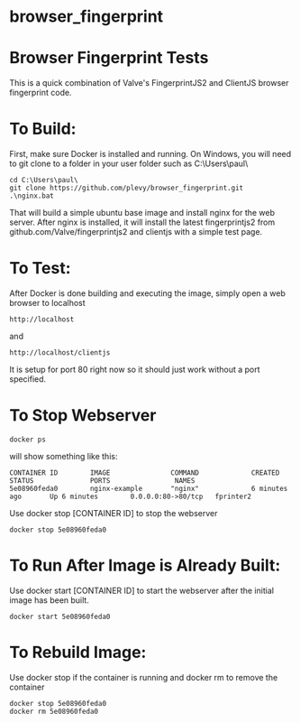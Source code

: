 # browser_fingerprint
# Browser Fingerprint Tests

This is a quick combination of Valve's FingerprintJS2 and ClientJS browser fingerprint code.

# To Build:
First, make sure Docker is installed and running.
On Windows, you will need to git clone to a folder in your user folder such as C:\Users\paul\

``` 
cd C:\Users\paul\
git clone https://github.com/plevy/browser_fingerprint.git
.\nginx.bat
```

That will build a simple ubuntu base image and install nginx for the web server.  After nginx is installed, it will install the latest fingerprintjs2 from github.com/Valve/fingerprintjs2 and clientjs with a simple test page.

# To Test:
After Docker is done building and executing the image, simply open a web browser to localhost
```
http://localhost
```
and
```
http://localhost/clientjs
```

It is setup for port 80 right now so it should just work without a port specified.

# To Stop Webserver
```
docker ps
````
will show something like this:
```
CONTAINER ID        IMAGE               COMMAND             CREATED             STATUS              PORTS                NAMES
5e08960feda0        nginx-example       "nginx"             6 minutes ago       Up 6 minutes        0.0.0.0:80->80/tcp   fprinter2
```
Use docker stop [CONTAINER ID] to stop the webserver
```
docker stop 5e08960feda0
```
# To Run After Image is Already Built:
Use docker start [CONTAINER ID] to start the webserver after the initial image has been built.
```
docker start 5e08960feda0
```
# To Rebuild Image:
Use docker stop if the container is running and docker rm to remove the container
```
docker stop 5e08960feda0
docker rm 5e08960feda0
```
